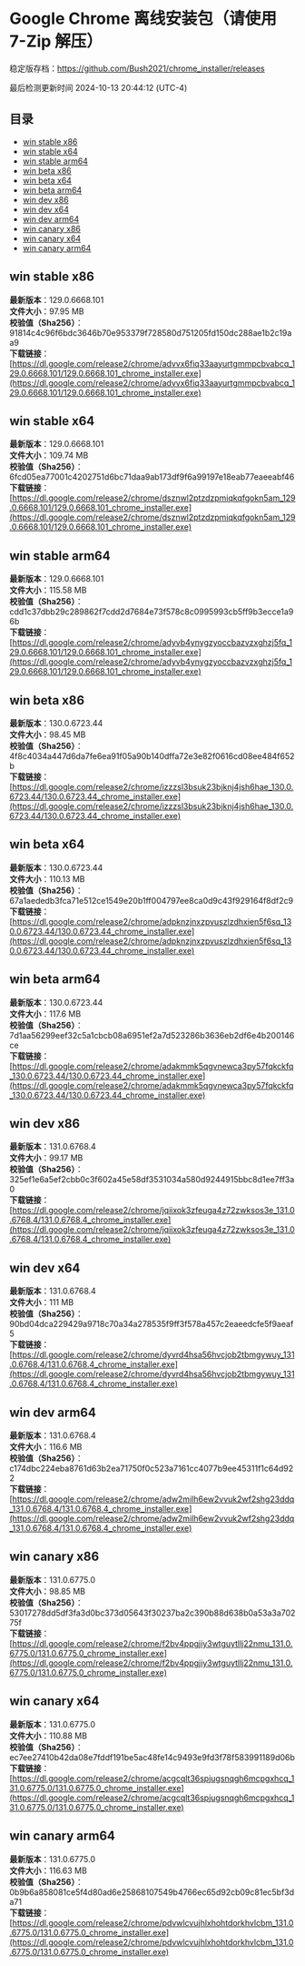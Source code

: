 # Google Chrome 离线安装包（请使用 7-Zip 解压）
稳定版存档：<https://github.com/Bush2021/chrome_installer/releases>

最后检测更新时间
2024-10-13 20:44:12 (UTC-4)

## 目录
* [win stable x86](https://github.com/Bush2021/chrome_installer?tab=readme-ov-file#win-stable-x86)
* [win stable x64](https://github.com/Bush2021/chrome_installer?tab=readme-ov-file#win-stable-x64)
* [win stable arm64](https://github.com/Bush2021/chrome_installer?tab=readme-ov-file#win-stable-arm64)
* [win beta x86](https://github.com/Bush2021/chrome_installer?tab=readme-ov-file#win-beta-x86)
* [win beta x64](https://github.com/Bush2021/chrome_installer?tab=readme-ov-file#win-beta-x64)
* [win beta arm64](https://github.com/Bush2021/chrome_installer?tab=readme-ov-file#win-beta-arm64)
* [win dev x86](https://github.com/Bush2021/chrome_installer?tab=readme-ov-file#win-dev-x86)
* [win dev x64](https://github.com/Bush2021/chrome_installer?tab=readme-ov-file#win-dev-x64)
* [win dev arm64](https://github.com/Bush2021/chrome_installer?tab=readme-ov-file#win-dev-arm64)
* [win canary x86](https://github.com/Bush2021/chrome_installer?tab=readme-ov-file#win-canary-x86)
* [win canary x64](https://github.com/Bush2021/chrome_installer?tab=readme-ov-file#win-canary-x64)
* [win canary arm64](https://github.com/Bush2021/chrome_installer?tab=readme-ov-file#win-canary-arm64)

## win stable x86
**最新版本**：129.0.6668.101  
**文件大小**：97.95 MB  
**校验值（Sha256）**：91814c4c96f6bdc3646b70e953379f728580d751205fd150dc288ae1b2c19aa9  
**下载链接**：[https://dl.google.com/release2/chrome/advvx6fiq33aayurtgmmpcbvabcq_129.0.6668.101/129.0.6668.101_chrome_installer.exe](https://dl.google.com/release2/chrome/advvx6fiq33aayurtgmmpcbvabcq_129.0.6668.101/129.0.6668.101_chrome_installer.exe)  

## win stable x64
**最新版本**：129.0.6668.101  
**文件大小**：109.74 MB  
**校验值（Sha256）**：6fcd05ea77001c4202751d6bc71daa9ab173df9f6a99197e18eab77eaeeabf46  
**下载链接**：[https://dl.google.com/release2/chrome/dsznwl2ptzdzpmiqkqfgokn5am_129.0.6668.101/129.0.6668.101_chrome_installer.exe](https://dl.google.com/release2/chrome/dsznwl2ptzdzpmiqkqfgokn5am_129.0.6668.101/129.0.6668.101_chrome_installer.exe)  

## win stable arm64
**最新版本**：129.0.6668.101  
**文件大小**：115.58 MB  
**校验值（Sha256）**：cdd1c37dbb29c289862f7cdd2d7684e73f578c8c0995993cb5ff9b3ecce1a96b  
**下载链接**：[https://dl.google.com/release2/chrome/adyvb4ynygzyoccbazvzxghzj5fq_129.0.6668.101/129.0.6668.101_chrome_installer.exe](https://dl.google.com/release2/chrome/adyvb4ynygzyoccbazvzxghzj5fq_129.0.6668.101/129.0.6668.101_chrome_installer.exe)  

## win beta x86
**最新版本**：130.0.6723.44  
**文件大小**：98.45 MB  
**校验值（Sha256）**：4f8c4034a447d6da7fe6ea91f05a90b140dffa72e3e82f0616cd08ee484f652b  
**下载链接**：[https://dl.google.com/release2/chrome/izzzsl3bsuk23bjknj4jsh6hae_130.0.6723.44/130.0.6723.44_chrome_installer.exe](https://dl.google.com/release2/chrome/izzzsl3bsuk23bjknj4jsh6hae_130.0.6723.44/130.0.6723.44_chrome_installer.exe)  

## win beta x64
**最新版本**：130.0.6723.44  
**文件大小**：110.13 MB  
**校验值（Sha256）**：67a1aededb3fca71e512ce1549e20b1ff004797ee8ca0d9c43f929164f8df2c9  
**下载链接**：[https://dl.google.com/release2/chrome/adpknzjnxzpvuszlzdhxien5f6sq_130.0.6723.44/130.0.6723.44_chrome_installer.exe](https://dl.google.com/release2/chrome/adpknzjnxzpvuszlzdhxien5f6sq_130.0.6723.44/130.0.6723.44_chrome_installer.exe)  

## win beta arm64
**最新版本**：130.0.6723.44  
**文件大小**：117.6 MB  
**校验值（Sha256）**：7d1aa56299eef32c5a1cbcb08a6951ef2a7d523286b3636eb2df6e4b200146ce  
**下载链接**：[https://dl.google.com/release2/chrome/adakmmk5qgvnewca3py57fqkckfq_130.0.6723.44/130.0.6723.44_chrome_installer.exe](https://dl.google.com/release2/chrome/adakmmk5qgvnewca3py57fqkckfq_130.0.6723.44/130.0.6723.44_chrome_installer.exe)  

## win dev x86
**最新版本**：131.0.6768.4  
**文件大小**：99.17 MB  
**校验值（Sha256）**：325ef1e6a5ef2cbb0c3f602a45e58df3531034a580d9244915bbc8d1ee7ff3a0  
**下载链接**：[https://dl.google.com/release2/chrome/jqiixok3zfeuga4z72zwksos3e_131.0.6768.4/131.0.6768.4_chrome_installer.exe](https://dl.google.com/release2/chrome/jqiixok3zfeuga4z72zwksos3e_131.0.6768.4/131.0.6768.4_chrome_installer.exe)  

## win dev x64
**最新版本**：131.0.6768.4  
**文件大小**：111 MB  
**校验值（Sha256）**：90bd04dca229429a9718c70a34a278535f9ff3f578a457c2eaeedcfe5f9aeaf5  
**下载链接**：[https://dl.google.com/release2/chrome/dyvrd4hsa56hvcjob2tbmgywuy_131.0.6768.4/131.0.6768.4_chrome_installer.exe](https://dl.google.com/release2/chrome/dyvrd4hsa56hvcjob2tbmgywuy_131.0.6768.4/131.0.6768.4_chrome_installer.exe)  

## win dev arm64
**最新版本**：131.0.6768.4  
**文件大小**：116.6 MB  
**校验值（Sha256）**：c174dbc224eba8761d63b2ea71750f0c523a7161cc4077b9ee45311f1c64d922  
**下载链接**：[https://dl.google.com/release2/chrome/adw2milh6ew2vvuk2wf2shg23ddq_131.0.6768.4/131.0.6768.4_chrome_installer.exe](https://dl.google.com/release2/chrome/adw2milh6ew2vvuk2wf2shg23ddq_131.0.6768.4/131.0.6768.4_chrome_installer.exe)  

## win canary x86
**最新版本**：131.0.6775.0  
**文件大小**：98.85 MB  
**校验值（Sha256）**：53017278dd5df3fa3d0bc373d05643f30237ba2c390b88d638b0a53a3a70275f  
**下载链接**：[https://dl.google.com/release2/chrome/f2bv4ppgjiy3wtguytllj22nmu_131.0.6775.0/131.0.6775.0_chrome_installer.exe](https://dl.google.com/release2/chrome/f2bv4ppgjiy3wtguytllj22nmu_131.0.6775.0/131.0.6775.0_chrome_installer.exe)  

## win canary x64
**最新版本**：131.0.6775.0  
**文件大小**：110.88 MB  
**校验值（Sha256）**：ec7ee27410b42da08e7fddf191be5ac48fe14c9493e9fd3f78f583991189d06b  
**下载链接**：[https://dl.google.com/release2/chrome/acgcqlt36spjugsnqgh6mcpgxhcq_131.0.6775.0/131.0.6775.0_chrome_installer.exe](https://dl.google.com/release2/chrome/acgcqlt36spjugsnqgh6mcpgxhcq_131.0.6775.0/131.0.6775.0_chrome_installer.exe)  

## win canary arm64
**最新版本**：131.0.6775.0  
**文件大小**：116.63 MB  
**校验值（Sha256）**：0b9b6a858081ce5f4d80ad6e25868107549b4766ec65d92cb09c81ec5bf3da71  
**下载链接**：[https://dl.google.com/release2/chrome/pdvwlcvujhlxhohtdorkhvlcbm_131.0.6775.0/131.0.6775.0_chrome_installer.exe](https://dl.google.com/release2/chrome/pdvwlcvujhlxhohtdorkhvlcbm_131.0.6775.0/131.0.6775.0_chrome_installer.exe)  

